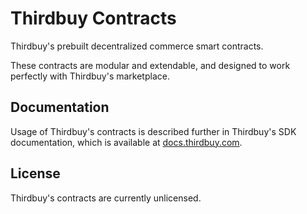 # Thirdbuy Contracts

Thirdbuy's prebuilt decentralized commerce smart contracts.

These contracts are modular and extendable, and designed to work perfectly with Thirdbuy's marketplace.

## Documentation

Usage of Thirdbuy's contracts is described further in Thirdbuy's SDK documentation, which is available at [docs.thirdbuy.com](https://docs.thirdbuy.com/).

## License

Thirdbuy's contracts are currently unlicensed.

